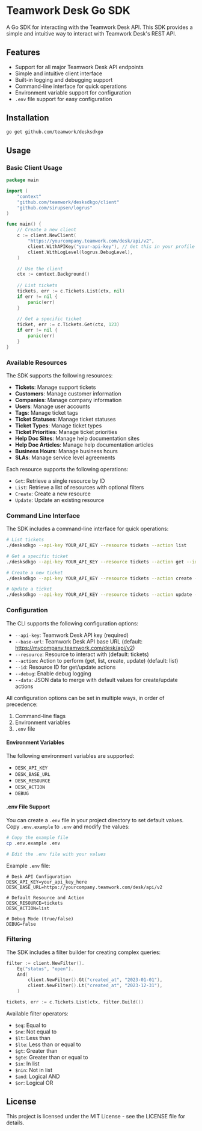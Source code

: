 # Teamwork Desk Go SDK

A Go SDK for interacting with the Teamwork Desk API. This SDK provides a simple and intuitive way to interact with Teamwork Desk's REST API.

## Features

- Support for all major Teamwork Desk API endpoints
- Simple and intuitive client interface
- Built-in logging and debugging support
- Command-line interface for quick operations
- Environment variable support for configuration
- `.env` file support for easy configuration

## Installation

```bash
go get github.com/teamwork/desksdkgo
```

## Usage

### Basic Client Usage

```go
package main

import (
    "context"
    "github.com/teamwork/desksdkgo/client"
    "github.com/sirupsen/logrus"
)

func main() {
    // Create a new client
    c := client.NewClient(
        "https://yourcompany.teamwork.com/desk/api/v2",
        client.WithAPIKey("your-api-key"), // Get this in your profile settings
        client.WithLogLevel(logrus.DebugLevel),
    )

    // Use the client
    ctx := context.Background()
    
    // List tickets
    tickets, err := c.Tickets.List(ctx, nil)
    if err != nil {
        panic(err)
    }
    
    // Get a specific ticket
    ticket, err := c.Tickets.Get(ctx, 123)
    if err != nil {
        panic(err)
    }
}
```

### Available Resources

The SDK supports the following resources:

- **Tickets**: Manage support tickets
- **Customers**: Manage customer information
- **Companies**: Manage company information
- **Users**: Manage user accounts
- **Tags**: Manage ticket tags
- **Ticket Statuses**: Manage ticket statuses
- **Ticket Types**: Manage ticket types
- **Ticket Priorities**: Manage ticket priorities
- **Help Doc Sites**: Manage help documentation sites
- **Help Doc Articles**: Manage help documentation articles
- **Business Hours**: Manage business hours
- **SLAs**: Manage service level agreements

Each resource supports the following operations:
- `Get`: Retrieve a single resource by ID
- `List`: Retrieve a list of resources with optional filters
- `Create`: Create a new resource
- `Update`: Update an existing resource

### Command Line Interface

The SDK includes a command-line interface for quick operations:

```bash
# List tickets
./desksdkgo --api-key YOUR_API_KEY --resource tickets --action list

# Get a specific ticket
./desksdkgo --api-key YOUR_API_KEY --resource tickets --action get --id 123

# Create a new ticket
./desksdkgo --api-key YOUR_API_KEY --resource tickets --action create --data '{"subject": "New Ticket", "description": "Ticket description"}'

# Update a ticket
./desksdkgo --api-key YOUR_API_KEY --resource tickets --action update --id 123 --data '{"status": "resolved"}'
```

### Configuration

The CLI supports the following configuration options:

- `--api-key`: Teamwork Desk API key (required)
- `--base-url`: Teamwork Desk API base URL (default: https://mycompany.teamwork.com/desk/api/v2)
- `--resource`: Resource to interact with (default: tickets)
- `--action`: Action to perform (get, list, create, update) (default: list)
- `--id`: Resource ID for get/update actions
- `--debug`: Enable debug logging
- `--data`: JSON data to merge with default values for create/update actions

All configuration options can be set in multiple ways, in order of precedence:
1. Command-line flags
2. Environment variables
3. `.env` file

#### Environment Variables

The following environment variables are supported:
- `DESK_API_KEY`
- `DESK_BASE_URL`
- `DESK_RESOURCE`
- `DESK_ACTION`
- `DEBUG`

#### .env File Support

You can create a `.env` file in your project directory to set default values. Copy `.env.example` to `.env` and modify the values:

```bash
# Copy the example file
cp .env.example .env

# Edit the .env file with your values
```

Example `.env` file:
```env
# Desk API Configuration
DESK_API_KEY=your_api_key_here
DESK_BASE_URL=https://yourcompany.teamwork.com/desk/api/v2

# Default Resource and Action
DESK_RESOURCE=tickets
DESK_ACTION=list

# Debug Mode (true/false)
DEBUG=false
```

### Filtering

The SDK includes a filter builder for creating complex queries:

```go
filter := client.NewFilter().
    Eq("status", "open").
    And(
        client.NewFilter().Gt("created_at", "2023-01-01"),
        client.NewFilter().Lt("created_at", "2023-12-31"),
    )

tickets, err := c.Tickets.List(ctx, filter.Build())
```

Available filter operators:
- `$eq`: Equal to
- `$ne`: Not equal to
- `$lt`: Less than
- `$lte`: Less than or equal to
- `$gt`: Greater than
- `$gte`: Greater than or equal to
- `$in`: In list
- `$nin`: Not in list
- `$and`: Logical AND
- `$or`: Logical OR

## License

This project is licensed under the MIT License - see the LICENSE file for details. 